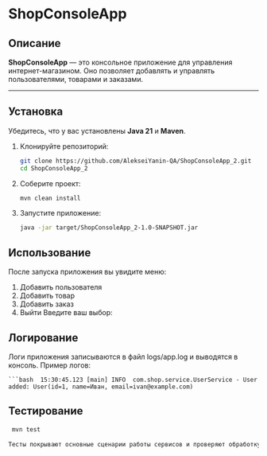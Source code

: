 # ShopConsoleApp

## Описание

**ShopConsoleApp** — это консольное приложение для управления интернет-магазином. Оно позволяет добавлять и управлять пользователями, товарами и заказами.

---

## Установка

Убедитесь, что у вас установлены **Java 21** и **Maven**.

1. Клонируйте репозиторий:

   ```bash
   git clone https://github.com/AlekseiYanin-QA/ShopConsoleApp_2.git
   cd ShopConsoleApp_2

2. Соберите проект:

   ```bash
   mvn clean install
   
3. Запустите приложение:

   ```bash
   java -jar target/ShopConsoleApp_2-1.0-SNAPSHOT.jar

## Использование

После запуска приложения вы увидите меню:

1. Добавить пользователя
2. Добавить товар
3. Добавить заказ
4. Выйти
   Введите ваш выбор:

## Логирование
Логи приложения записываются в файл logs/app.log и выводятся в консоль. Пример логов:

` ```bash 
15:30:45.123 [main] INFO  com.shop.service.UserService - User added: User(id=1, name=Иван, email=ivan@example.com) `


## Тестирование

  ```bash
   mvn test  
   
Тесты покрывают основные сценарии работы сервисов и проверяют обработку исключений.

